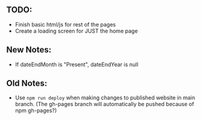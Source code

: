 ## TODO:

- Finish basic html/js for rest of the pages
- Create a loading screen for JUST the home page

## New Notes:

- If dateEndMonth is "Present", dateEndYear is null

## Old Notes:

- Use `npm run deploy` when making changes to published website in main branch. (The gh-pages branch will automatically be pushed because of npm gh-pages?)
